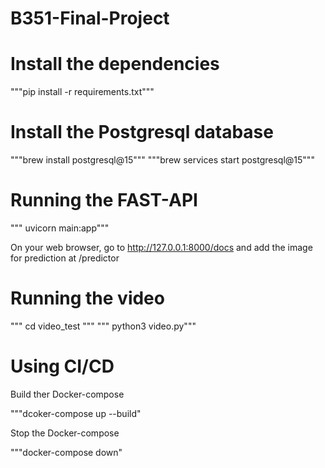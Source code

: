 # B351-Final-Project

# Install the dependencies

"""pip install -r requirements.txt"""


# Install the Postgresql database

"""brew install postgresql@15"""
"""brew services start postgresql@15"""
# Running the FAST-API


""" uvicorn main:app"""

On your web browser, go to http://127.0.0.1:8000/docs and add the image for prediction at /predictor


# Running the video

""" cd video_test """
""" python3 video.py"""


# Using CI/CD

Build ther Docker-compose

"""dcoker-compose up --build"

Stop the Docker-compose

"""docker-compose down"
